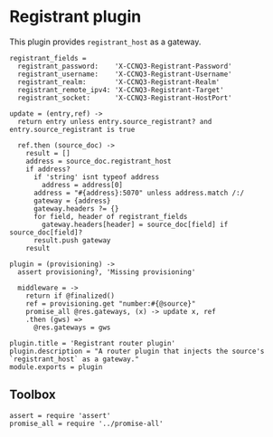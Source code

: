 Registrant plugin
=================

This plugin provides `registrant_host` as a gateway.

    registrant_fields =
      registrant_password:    'X-CCNQ3-Registrant-Password'
      registrant_username:    'X-CCNQ3-Registrant-Username'
      registrant_realm:       'X-CCNQ3-Registrant-Realm'
      registrant_remote_ipv4: 'X-CCNQ3-Registrant-Target'
      registrant_socket:      'X-CCNQ3-Registrant-HostPort'

    update = (entry,ref) ->
      return entry unless entry.source_registrant? and entry.source_registrant is true

      ref.then (source_doc) ->
        result = []
        address = source_doc.registrant_host
        if address?
          if 'string' isnt typeof address
            address = address[0]
          address = "#{address}:5070" unless address.match /:/
          gateway = {address}
          gateway.headers ?= {}
          for field, header of registrant_fields
            gateway.headers[header] = source_doc[field] if source_doc[field]?
          result.push gateway
        result

    plugin = (provisioning) ->
      assert provisioning?, 'Missing provisioning'

      middleware = ->
        return if @finalized()
        ref = provisioning.get "number:#{@source}"
        promise_all @res.gateways, (x) -> update x, ref
        .then (gws) =>
          @res.gateways = gws

    plugin.title = 'Registrant router plugin'
    plugin.description = "A router plugin that injects the source's `registrant_host` as a gateway."
    module.exports = plugin

Toolbox
-------

    assert = require 'assert'
    promise_all = require '../promise-all'
